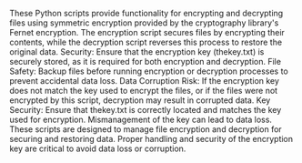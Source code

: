 These Python scripts provide functionality for encrypting and decrypting files using symmetric encryption provided by the cryptography library's Fernet encryption. The encryption script secures files by encrypting their contents, while the decryption script reverses this process to restore the original data.
Security: Ensure that the encryption key (thekey.txt) is securely stored, as it is required for both encryption and decryption.
File Safety: Backup files before running encryption or decryption processes to prevent accidental data loss.
Data Corruption Risk: If the encryption key does not match the key used to encrypt the files, or if the files were not encrypted by this script, decryption may result in corrupted data.
Key Security: Ensure that thekey.txt is correctly located and matches the key used for encryption. Mismanagement of the key can lead to data loss.
These scripts are designed to manage file encryption and decryption for securing and restoring data. Proper handling and security of the encryption key are critical to avoid data loss or corruption.
